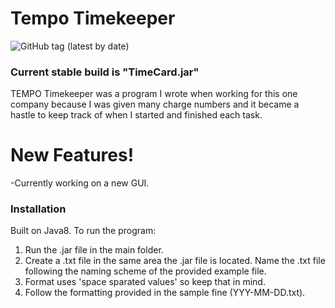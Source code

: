 # Tempo Timekeeper
<img alt="GitHub tag (latest by date)" src="https://img.shields.io/github/v/tag/PhillipDiCarlo/Tempo-Time-Keeper?label=Version&style=for-the-badge">

### Current stable build is "TimeCard.jar"

TEMPO Timekeeper was a program I wrote when working for this one company because I was given many charge numbers and it became a hastle to keep track of when I started and finished each task.





# New Features!

  -Currently working on a new GUI.

### Installation

Built on Java8. To run the program:
  
  1)  Run the .jar file in the main folder.
  2) Create a .txt file in the same area the .jar file is located. Name the .txt file following the naming scheme of the provided example file.
  3) Format uses 'space sparated values' so keep that in mind.
  4) Follow the formatting provided in the sample fine (YYY-MM-DD.txt).

